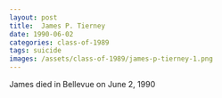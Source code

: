```yaml
---
layout: post
title:  James P. Tierney
date: 1990-06-02
categories: class-of-1989
tags: suicide
images: /assets/class-of-1989/james-p-tierney-1.png
---
```

James died in Bellevue on June 2, 1990
